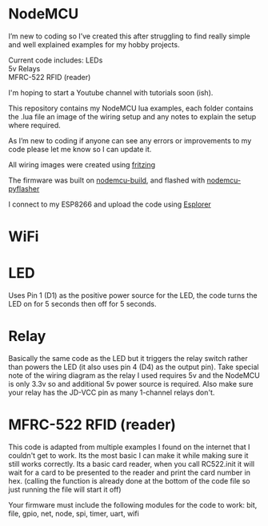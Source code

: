 ﻿# NodeMCU

I’m new to coding so I’ve created this after struggling to find really simple and well explained examples for my hobby projects.

Current code includes:
  LEDs    <br>
  5v Relays    <br>
  MFRC-522 RFID (reader)    <br>

I'm hoping to start a Youtube channel with tutorials soon (ish).

This repository  contains my NodeMCU lua examples, each folder contains the .lua file an image of the wiring setup and any notes to explain the setup where required.

As I’m new to coding if anyone can see any errors or improvements to my code please let me know so I can update it.

All wiring images were created using <a href="http://fritzing.org">fritzing</a>

The firmware was built on <a href="https://nodemcu-build.com">nodemcu-build</a>, and flashed with <a href="https://github.com/marcelstoer/nodemcu-pyflasher">nodemcu-pyflasher</a>

I connect to my ESP8266 and upload the code using <a href="https://esp8266.ru/esplorer/">Esplorer</a>

<h1>WiFi</h1>


<h1>LED</h1>

Uses Pin 1 (D1) as the positive power source for the LED, the code turns the LED on for 5 seconds then off for 5 seconds. 

<h1>Relay</h1>

Basically the same code as the LED but it triggers the relay switch rather than powers the LED (it also uses pin 4 (D4) as the output pin). Take special note of the wiring diagram as the relay I used requires 5v and the NodeMCU is only 3.3v so and additional 5v power source is required. Also make sure your relay has the JD-VCC pin as many 1-channel relays don't. 

<h1>MFRC-522 RFID (reader)</h1>

This code is adapted from multiple examples I found on the internet that I couldn't get to work. Its the most basic I can make it while making sure it still works correctly. Its a basic card reader, when you call RC522.init it will wait for a card to be presented to the reader and print the card number in hex. (calling the function is already done at the bottom of the code file so just running the file will start it off)

Your firmware must include the following modules for the code to work:
bit, file, gpio, net, node, spi, timer, uart, wifi
